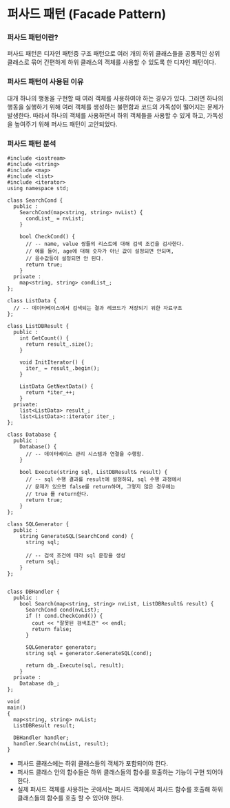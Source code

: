 퍼사드 패턴  (Facade Pattern)   
=============   
### 퍼사드 패턴이란?   
퍼사드 패턴은 디자인 패턴중 구조 패턴으로 여러 개의 하위 클래스들을 공통적인 상위클래스로 묶어 간편하게 하위 클래스의 객체를 사용할 수 있도록 한 디자인 패턴이다.    
   
### 퍼사드 패턴이 사용된 이유   
대개 하나의 행동을 구현할 때 여러 객체를 사용하여야 하는 경우가 있다. 그러면 하나의 행동을 실행하기 위해 여러 객체를 생성하는 불편함과 코드의 가독성이 떨어지는 문제가 발생한다. 따라서 하나의 객체를 사용하면서 하위 객체들을 사용할 수 있게 하고, 가독성을 높여주기 위해 퍼사드 패턴이 고안되었다.   
   
### 퍼사드 패턴 분석   
```
#include <iostream>
#include <string>
#include <map>
#include <list>
#include <iterator>
using namespace std;

class SearchCond {
  public :
    SearchCond(map<string, string> nvList) {
      condList_ = nvList;
    }

    bool CheckCond() {
      // -- name, value 쌍들의 리스트에 대해 검색 조건을 검사한다.
      // 예를 들어, age에 대해 숫자가 아닌 값이 설정되면 안되며, 
      // 음수값등이 설정되면 안 된다. 
      return true;
    }
  private :
    map<string, string> condList_;
};

class ListData {
  // -- 데이터베이스에서 검색되는 결과 레코드가 저장되기 위한 자료구조
};

class ListDBResult {
  public :
    int GetCount() {
      return result_.size();
    }

    void InitIterator() {
      iter_ = result_.begin();
    }

    ListData GetNextData() {
      return *iter_++;
    }
  private:
    list<ListData> result_;
    list<ListData>::iterator iter_;
};

class Database {
  public :
    Database() {
      // -- 데이터베이스 관리 시스템과 연결을 수행함.
    }

    bool Execute(string sql, ListDBResult& result) {
      // -- sql 수행 결과를 result에 설정하되, sql 수행 과정에서 
      // 문제가 있으면 false를 return하며, 그렇지 않은 경우에는 
      // true 를 return한다.
      return true;
    }
};

class SQLGenerator {
  public :
    string GenerateSQL(SearchCond cond) {
      string sql;

      // -- 검색 조건에 따라 sql 문장을 생성
      return sql;
    }
};


class DBHandler {
  public :
    bool Search(map<string, string> nvList, ListDBResult& result) {
      SearchCond cond(nvList);
      if (! cond.CheckCond()) {
        cout << "잘못된 검색조건" << endl;
        return false;
      }

      SQLGenerator generator;
      string sql = generator.GenerateSQL(cond);

      return db_.Execute(sql, result);
    }
  private :
    Database db_;
};

void
main()
{
  map<string, string> nvList;
  ListDBResult result;

  DBHandler handler;
  handler.Search(nvList, result);
}
```
- 퍼사드 클래스에는 하위 클래스들의 객체가 포함되어야 한다.   
- 퍼사드 클래스 안의 함수들은 하위 클래스들의 함수를 호출하는 기능이 구현 되어야 한다.   
- 실제 퍼사드 객체를 사용하는 곳에서는 퍼사드 객체에서 퍼사드 함수를 호출해 하위 클래스들의 함수를 호출 할 수 있어야 한다.   
